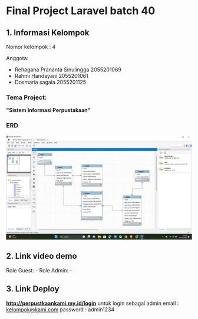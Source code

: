 # Final Project Laravel batch 40

## 1. Informasi Kelompok

Nomor kelompok : 4

Anggota:
- Rehagana Prananta Sinulingga 2055201069
- Rahmi Handayani 2055201061
- Dosmaria sagala 2055201125

### Tema Project:
<b>"Sistem Informasi Perpustakaan"</b>

### ERD
![ERD Perpus](/public/ERD/erdperpuskami.png "ERD Perpus")

## 2. Link video demo
Role Guest: -
Role Admin: -

## 3. Link Deploy
<b>http://perpustkaankami.my.id/login</b>
untuk login sebagai admin
email : kelompok@kami.com
password : admin1234

